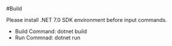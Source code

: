 #Build

Please install .NET 7.0 SDK environment before input commands.

- Build Command: dotnet build
- Run Commnad: dotnet run